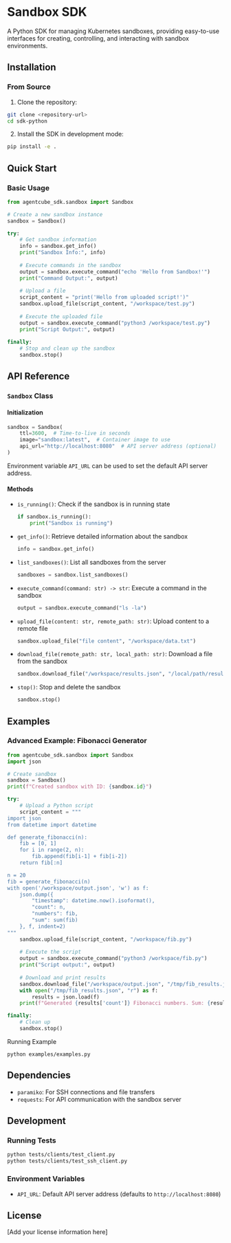 # Sandbox SDK

A Python SDK for managing Kubernetes sandboxes, providing easy-to-use interfaces for creating, controlling, and interacting with sandbox environments.

## Installation

### From Source

1. Clone the repository:
```bash
git clone <repository-url>
cd sdk-python
```

2. Install the SDK in development mode:
```bash
pip install -e .
```

## Quick Start

### Basic Usage

```python
from agentcube_sdk.sandbox import Sandbox

# Create a new sandbox instance
sandbox = Sandbox()

try:
    # Get sandbox information
    info = sandbox.get_info()
    print("Sandbox Info:", info)
    
    # Execute commands in the sandbox
    output = sandbox.execute_command("echo 'Hello from Sandbox!'")
    print("Command Output:", output)
    
    # Upload a file
    script_content = "print('Hello from uploaded script!')"
    sandbox.upload_file(script_content, "/workspace/test.py")
    
    # Execute the uploaded file
    output = sandbox.execute_command("python3 /workspace/test.py")
    print("Script Output:", output)
    
finally:
    # Stop and clean up the sandbox
    sandbox.stop()
```

## API Reference

### `Sandbox` Class

#### Initialization
```python
sandbox = Sandbox(
    ttl=3600,  # Time-to-live in seconds
    image="sandbox:latest",  # Container image to use
    api_url="http://localhost:8080"  # API server address (optional)
)
```

Environment variable `API_URL` can be used to set the default API server address.

#### Methods

- `is_running()`: Check if the sandbox is in running state
  ```python
  if sandbox.is_running():
      print("Sandbox is running")
  ```

- `get_info()`: Retrieve detailed information about the sandbox
  ```python
  info = sandbox.get_info()
  ```

- `list_sandboxes()`: List all sandboxes from the server
  ```python
  sandboxes = sandbox.list_sandboxes()
  ```

- `execute_command(command: str) -> str`: Execute a command in the sandbox
  ```python
  output = sandbox.execute_command("ls -la")
  ```

- `upload_file(content: str, remote_path: str)`: Upload content to a remote file
  ```python
  sandbox.upload_file("file content", "/workspace/data.txt")
  ```

- `download_file(remote_path: str, local_path: str)`: Download a file from the sandbox
  ```python
  sandbox.download_file("/workspace/results.json", "/local/path/results.json")
  ```

- `stop()`: Stop and delete the sandbox
  ```python
  sandbox.stop()
  ```

## Examples

### Advanced Example: Fibonacci Generator

```python
from agentcube_sdk.sandbox import Sandbox
import json

# Create sandbox
sandbox = Sandbox()
print(f"Created sandbox with ID: {sandbox.id}")

try:
    # Upload a Python script
    script_content = """
import json
from datetime import datetime

def generate_fibonacci(n):
    fib = [0, 1]
    for i in range(2, n):
        fib.append(fib[i-1] + fib[i-2])
    return fib[:n]

n = 20
fib = generate_fibonacci(n)
with open('/workspace/output.json', 'w') as f:
    json.dump({
        "timestamp": datetime.now().isoformat(),
        "count": n,
        "numbers": fib,
        "sum": sum(fib)
    }, f, indent=2)
"""
    sandbox.upload_file(script_content, "/workspace/fib.py")
    
    # Execute the script
    output = sandbox.execute_command("python3 /workspace/fib.py")
    print("Script output:", output)
    
    # Download and print results
    sandbox.download_file("/workspace/output.json", "/tmp/fib_results.json")
    with open("/tmp/fib_results.json", "r") as f:
        results = json.load(f)
    print(f"Generated {results['count']} Fibonacci numbers. Sum: {results['sum']}")

finally:
    # Clean up
    sandbox.stop()
```
Running Example
```
python examples/examples.py
```
## Dependencies

- `paramiko`: For SSH connections and file transfers
- `requests`: For API communication with the sandbox server

## Development

### Running Tests

```bash
python tests/clients/test_client.py
python tests/clients/test_ssh_client.py
```

### Environment Variables

- `API_URL`: Default API server address (defaults to `http://localhost:8080`)

## License

[Add your license information here]